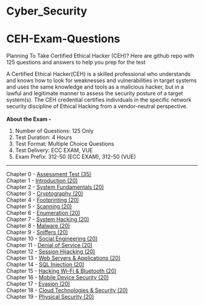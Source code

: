 ﻿# Cyber_Security
# CEH-Exam-Questions
Planning To Take Certified Ethical Hacker (CEH)?  Here are github repo with 125 questions and answers to help you prep for the test




A Certified Ethical Hacker(CEH) is a skilled professional who understands and knows how to look for weaknesses and vulnerabilities in target systems and uses the same knowledge and tools as a malicious hacker, but in a lawful and legitimate manner to assess the security posture of a target system(s). The CEH credential certifies individuals in the specific network security discipline of Ethical Hacking from a vendor-neutral perspective.<br><br>
<b>About the Exam -</b><br>
1. Number of Questions: 125 Only<br>
2. Test Duration: 4 Hours<br>
3. Test Format: Multiple Choice Questions<br>
4. Test Delivery: ECC EXAM, VUE<br>
5. Exam Prefix: 312-50 (ECC EXAM), 312-50 (VUE)<br>
<hr>
Chapter 0 - <a href="http://yeahhub.com/cehv9-practice-exam-questions/chapter0-assessment.php" class="button">Assessment Test (35)</a><br>
Chapter 1 - <a href="http://yeahhub.com/cehv9-practice-exam-questions/chapter1-introduction.php" class="button">Introduction (20)</a><br>
Chapter 2 - <a href="http://yeahhub.com/cehv9-practice-exam-questions/chapter2-system-fundamentals.php" class="button">System Fundamentals (20)</a><br>
Chapter 3 - <a href="http://yeahhub.com/cehv9-practice-exam-questions/chapter3-cryptography.php" class="button">Cryptography (20)</a><br>
Chapter 4 - <a href="http://yeahhub.com/cehv9-practice-exam-questions/chapter4-footprinting.php" class="button">Footprinting (20)</a><br>
Chapter 5 - <a href="http://yeahhub.com/cehv9-practice-exam-questions/chapter5-scanning.php" class="button">Scanning (20)</a><br>
Chapter 6 - <a href="http://yeahhub.com/cehv9-practice-exam-questions/chapter6-enumeration.php" class="button">Enumeration (20)</a><br>
Chapter 7 - <a href="http://yeahhub.com/cehv9-practice-exam-questions/chapter7-system-hacking.php" class="button">System Hacking (20)</a><br>
Chapter 8 - <a href="http://yeahhub.com/cehv9-practice-exam-questions/chapter8-malware.php" class="button">Malware (20)</a><br>
Chapter 9 - <a href="http://yeahhub.com/cehv9-practice-exam-questions/chapter9-sniffers.php" class="button">Sniffers (20)</a><br>
Chapter 10 - <a href="http://yeahhub.com/cehv9-practice-exam-questions/chapter10-social-engineering.php" class="button">Social Engineering (20)</a><br>
Chapter 11 - <a href="http://yeahhub.com/cehv9-practice-exam-questions/chapter11-denial-of-service.php" class="button">Denial of Service (20)</a><br>
Chapter 12 - <a href="http://yeahhub.com/cehv9-practice-exam-questions/chapter12-session-hijacking.php" class="button">Session Hijacking (20)</a><br>
Chapter 13 - <a href="http://yeahhub.com/cehv9-practice-exam-questions/chapter13-web-server-applications.php" class="button">Web Servers & Applications (20)</a><br>
Chapter 14 - <a href="http://yeahhub.com/cehv9-practice-exam-questions/chapter14-sql-injection.php" class="button">SQL Injection (20)</a><br>
Chapter 15 - <a href="http://yeahhub.com/cehv9-practice-exam-questions/chapter15-hacking-wifi-bluetooth.php" class="button">Hacking Wi-Fi & Bluetooth (20)</a><br>
Chapter 16 - <a href="http://yeahhub.com/cehv9-practice-exam-questions/chapter16-mobile-device-security.php" class="button">Mobile Device Security (20)</a><br>
Chapter 17 - <a href="http://yeahhub.com/cehv9-practice-exam-questions/chapter17-evasion.php" class="button">Evasion (20)</a><br>
Chapter 18 - <a href="http://yeahhub.com/cehv9-practice-exam-questions/chapter18-cloud-technologies-security.php" class="button">Cloud Technologies & Security (20)</a><br>
Chapter 19 - <a href="http://yeahhub.com/cehv9-practice-exam-questions/chapter19-physical-security.php" class="button">Physical Security (20)</a><br>
